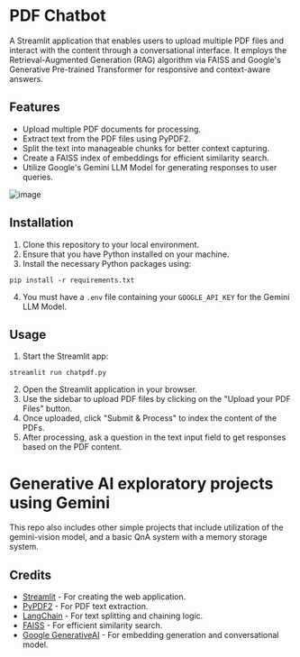 # PDF Chatbot

A Streamlit application that enables users to upload multiple PDF files and interact with the content through a conversational interface. It employs the Retrieval-Augmented Generation (RAG) algorithm via FAISS and Google's Generative Pre-trained Transformer for responsive and context-aware answers.

## Features

- Upload multiple PDF documents for processing.
- Extract text from the PDF files using PyPDF2.
- Split the text into manageable chunks for better context capturing.
- Create a FAISS index of embeddings for efficient similarity search.
- Utilize Google's Gemini LLM Model for generating responses to user queries.

![image](https://github.com/AnasNasim12/ChatWithPDF/assets/106335309/c1e754a6-317c-4b37-ab4d-e074a8806629)


## Installation

1. Clone this repository to your local environment.
2. Ensure that you have Python installed on your machine.
3. Install the necessary Python packages using:
```
pip install -r requirements.txt
```
4. You must have a `.env` file containing your `GOOGLE_API_KEY` for the Gemini LLM Model.

## Usage

1. Start the Streamlit app:
```
streamlit run chatpdf.py
```
2. Open the Streamlit application in your browser.
3. Use the sidebar to upload PDF files by clicking on the "Upload your PDF Files" button.
4. Once uploaded, click "Submit & Process" to index the content of the PDFs.
5. After processing, ask a question in the text input field to get responses based on the PDF content.

# Generative AI exploratory projects using Gemini
This repo also includes other simple projects that include utilization of the gemini-vision model, and a basic QnA system with a memory storage system.

## Credits

- [Streamlit](https://streamlit.io/) - For creating the web application.
- [PyPDF2](https://pypdf2.readthedocs.io/en/latest/) - For PDF text extraction.
- [LangChain](https://github.com/forensic-architecture/langchain) - For text splitting and chaining logic.
- [FAISS](https://github.com/facebookresearch/faiss) - For efficient similarity search.
- [Google GenerativeAI](https://pypi.org/project/google-generativeai/) - For embedding generation and conversational model.
